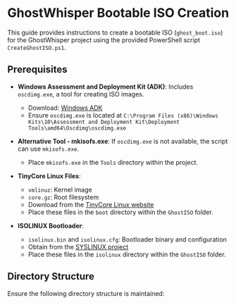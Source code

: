 # GhostWhisper Bootable ISO Creation

This guide provides instructions to create a bootable ISO (`ghost_boot.iso`) for the GhostWhisper project using the provided PowerShell script `CreateGhostISO.ps1`.

## Prerequisites

- **Windows Assessment and Deployment Kit (ADK)**: Includes `oscdimg.exe`, a tool for creating ISO images.
  - Download: [Windows ADK](https://docs.microsoft.com/en-us/windows-hardware/get-started/adk-install)
  - Ensure `oscdimg.exe` is located at `C:\Program Files (x86)\Windows Kits\10\Assessment and Deployment Kit\Deployment Tools\amd64\Oscdimg\oscdimg.exe`

- **Alternative Tool - mkisofs.exe**: If `oscdimg.exe` is not available, the script can use `mkisofs.exe`.
  - Place `mkisofs.exe` in the `Tools` directory within the project.

- **TinyCore Linux Files**:
  - `vmlinuz`: Kernel image
  - `core.gz`: Root filesystem
  - Download from the [TinyCore Linux website](http://tinycorelinux.net/)
  - Place these files in the `boot` directory within the `GhostISO` folder.

- **ISOLINUX Bootloader**:
  - `isolinux.bin` and `isolinux.cfg`: Bootloader binary and configuration
  - Obtain from the [SYSLINUX project](https://www.syslinux.org/)
  - Place these files in the `isolinux` directory within the `GhostISO` folder.

## Directory Structure

Ensure the following directory structure is maintained:

